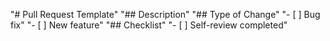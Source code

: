 "# Pull Request Template" 
"## Description" 
"## Type of Change" 
"- [ ] Bug fix" 
"- [ ] New feature" 
"## Checklist" 
"- [ ] Self-review completed" 
